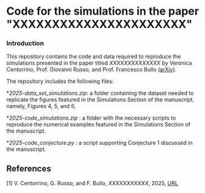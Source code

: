 # Code for the simulations in the paper "XXXXXXXXXXXXXXXXXXXXXX"

### Introduction

This repository contains the code and data required to reproduce the simulations presented in the paper titled _XXXXXXXXXXXXXX_ by Veronica Centorrino, Prof. Giovanni Russo, and Prof. Francesco Bullo ([arXiv](https://XXXXXXXXXXXXXXX)).

The repository includes the following files:

*_2025-data_set_simulations.zip_: a folder containing the dataset needed to replicate the figures featured in the Simulations Section of the manuscript, namely, Figures 4, 5, and 6.

*_2025-code_simulations.zip_ : a folder with the necessary scripts to reproduce the numerical examples featured in the Simulations Section of the manuscript.

*_2025-code_conjecture.py_ : a script supporting Conjecture 1 discussed in the manuscript.


## References
[1] V. Centorrino, G. Russo, and F. Bullo, _XXXXXXXXXXX_, 2025, [URL](https://XXXXXXXXXXXX)
